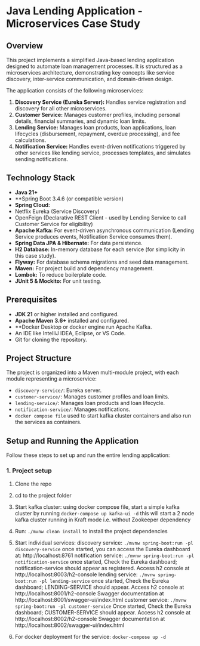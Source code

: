 # Java Lending Application - Microservices Case Study

## Overview

This project implements a simplified Java-based lending application designed to automate loan management processes. 
It is structured as a microservices architecture, demonstrating key concepts like service discovery, inter-service communication, and domain-driven design.

The application consists of the following microservices:
1.  **Discovery Service (Eureka Server):** Handles service registration and discovery for all other microservices.
2.  **Customer Service:** Manages customer profiles, including personal details, financial summaries, and dynamic loan limits.
3.  **Lending Service:** Manages loan products, loan applications, loan lifecycles (disbursement, repayment, overdue processing), and fee calculations.
4.  **Notification Service:** Handles event-driven notifications triggered by other services like lending service, processes templates, and simulates sending notifications.

## Technology Stack

*   **Java 21+**
*   **Spring Boot 3.4.6 (or compatible version)
*   **Spring Cloud:**
   *   Netflix Eureka (Service Discovery)
   *   OpenFeign (Declarative REST Client - used by Lending Service to call Customer Service for eligibility)
*   **Apache Kafka:** For event-driven asynchronous communication (Lending Service produces events, Notification Service consumes them).
*   **Spring Data JPA & Hibernate:** For data persistence.
*   **H2 Database:** In-memory database for each service (for simplicity in this case study).
*   **Flyway:** For database schema migrations and seed data management.
*   **Maven:** For project build and dependency management.
*   **Lombok:** To reduce boilerplate code.
*   **JUnit 5 & Mockito:** For unit testing.

## Prerequisites

*   **JDK 21** or higher installed and configured.
*   **Apache Maven 3.6+** installed and configured.
*   **Docker Desktop or docker engine run Apache Kafka.
*   An IDE like IntelliJ IDEA, Eclipse, or VS Code.
*   Git for cloning the repository.

## Project Structure

The project is organized into a  Maven multi-module project, with each module representing a microservice:

*   `discovery-service/`: Eureka server.
*   `customer-service/`: Manages customer profiles and loan limits.
*   `lending-service/`: Manages loan products and loan lifecycle.
*   `notification-service/`: Manages notifications.
*    `docker compose file` used to start kafka cluster containers and also run the services as containers.

## Setup and Running the Application

Follow these steps to set up and run the entire lending application:

### 1. Project setup

1. Clone the repo
2. cd to the project folder
3. Start kafka cluster:
    using docker compose file, start a simple kafka cluster by running `docker-compose up kafka-ui -d` this will start a 2 node kafka cluster
    running in Kraft mode i.e. without Zookeeper dependency
4. Run: `./mvnw clean install` to install the project dependencies
5. Start individual services:
   discovery service: `./mvnw spring-boot:run -pl discovery-service` once started, you can access the Eureka dashboard at: http://localhost:8761
   notification service: `./mvnw spring-boot:run -pl notification-service` 
                       once started, Check the Eureka dashboard; notification-service should appear as registered.
                       Access h2 console at http://localhost:8003/h2-console
   lending service: `./mvnw spring-boot:run -pl lending-service`
                       once started, Check the Eureka dashboard; LENDING-SERVICE should appear.
                       Access h2 console at http://localhost:8001/h2-console
                       Swagger documentation at http://localhost:8001/swagger-ui/index.html
   customer service: `./mvnw spring-boot:run -pl customer-service`
                     Once started, Check the Eureka dashboard; CUSTOMER-SERVICE should appear.
                     Access h2 console at http://localhost:8002/h2-console
                     Swagger documentation at http://localhost:8002/swagger-ui/index.html

6. For docker deployment for the service: `docker-compose up -d`
  